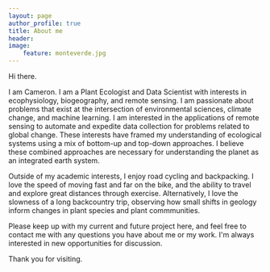 ```yaml
---
layout: page
author_profile: true
title: About me
header:
image:  
    feature: monteverde.jpg
---
```


Hi there.

I am Cameron. I am a Plant Ecologist and Data Scientist with interests in ecophysiology, biogeography, and remote sensing. I am passionate about problems that exist at the intersection of environmental sciences, climate change, and machine learning. I am interested in the applications of remote sensing to automate and expedite data collection for problems related to global change. These interests have framed my understanding of ecological systems using a mix of bottom-up and top-down approaches. I believe these combined approaches are necessary for understanding the planet as an integrated earth system.

Outside of my academic interests, I enjoy road cycling and backpacking. I love the speed of moving fast and far on the bike, and the ability to travel and explore great distances through exercise. Alternatively, I love the slowness of a long backcountry trip, observing how small shifts in geology inform changes in plant species and plant commmunities.

Please keep up with my current and future project here, and feel free to contact me with any questions you have about me or my work. I'm always interested in new opportunities for discussion.

Thank you for visiting.

